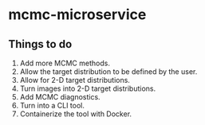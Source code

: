 # mcmc-microservice

## Things to do

1. Add more MCMC methods.
2. Allow the target distribution to be defined by the user.
3. Allow for 2-D target distributions.
4. Turn images into 2-D target distributions.
5. Add MCMC diagnostics.
6. Turn into a CLI tool.
7. Containerize the tool with Docker.